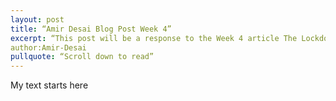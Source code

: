 ```yaml
---
layout: post
title: “Amir Desai Blog Post Week 4”
excerpt: “This post will be a response to the Week 4 article The Lockdown Showed How the Economy Exploits Women”
author:Amir-Desai
pullquote: “Scroll down to read”
---
```

My text starts here
